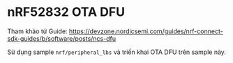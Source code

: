# nRF52832 OTA DFU

Tham khảo tử Guide: https://devzone.nordicsemi.com/guides/nrf-connect-sdk-guides/b/software/posts/ncs-dfu

Sử dụng sample `nrf/peripheral_lbs` và triển khai OTA DFU trên sample này.


